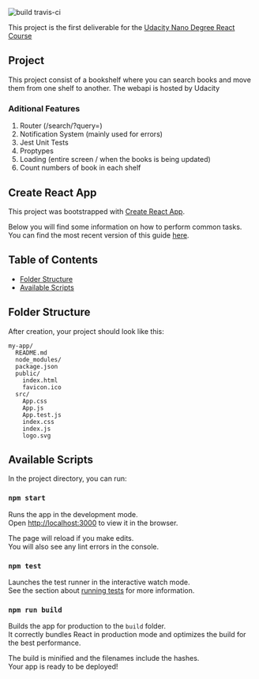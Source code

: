![build travis-ci](https://travis-ci.org/gfrancischini/p1-my-reads.svg?branch=master)

This project is the first deliverable for the [Udacity Nano Degree React Course](https://br.udacity.com/course/react-nanodegree--nd019)


## Project

This project consist of a bookshelf where you can search books and move them from one shelf to another. The webapi is hosted by Udacity

### Aditional Features
1. Router (/search/?query=)
2. Notification System (mainly used for errors)
3. Jest Unit Tests
4. Proptypes
5. Loading (entire screen / when the books is being updated)
6. Count numbers of book in each shelf


## Create React App


This project was bootstrapped with [Create React App](https://github.com/facebookincubator/create-react-app).

Below you will find some information on how to perform common tasks.<br>
You can find the most recent version of this guide [here](https://github.com/facebookincubator/create-react-app/blob/master/packages/react-scripts/template/README.md).

## Table of Contents

- [Folder Structure](#Folder-Structure)
- [Available Scripts](#Available-Scripts)

## Folder Structure

After creation, your project should look like this:

```
my-app/
  README.md
  node_modules/
  package.json
  public/
    index.html
    favicon.ico
  src/
    App.css
    App.js
    App.test.js
    index.css
    index.js
    logo.svg
```

## Available Scripts

In the project directory, you can run:

### `npm start`

Runs the app in the development mode.<br>
Open [http://localhost:3000](http://localhost:3000) to view it in the browser.

The page will reload if you make edits.<br>
You will also see any lint errors in the console.

### `npm test`

Launches the test runner in the interactive watch mode.<br>
See the section about [running tests](#running-tests) for more information.

### `npm run build`

Builds the app for production to the `build` folder.<br>
It correctly bundles React in production mode and optimizes the build for the best performance.

The build is minified and the filenames include the hashes.<br>
Your app is ready to be deployed!
